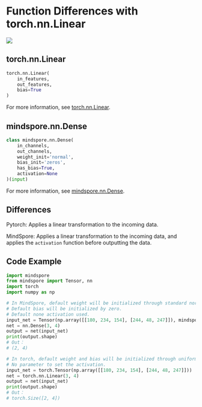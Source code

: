 # Function Differences with torch.nn.Linear

<a href="https://gitee.com/mindspore/docs/blob/r1.7/docs/mindspore/source_en/note/api_mapping/pytorch_diff/Dense.md" target="_blank"><img src="https://mindspore-website.obs.cn-north-4.myhuaweicloud.com/website-images/r1.7/resource/_static/logo_source_en.png"></a>

## torch.nn.Linear

```python
torch.nn.Linear(
    in_features,
    out_features,
    bias=True
)
```

For more information, see [torch.nn.Linear](https://pytorch.org/docs/1.5.0/nn.html#torch.nn.Linear).

## mindspore.nn.Dense

```python
class mindspore.nn.Dense(
    in_channels,
    out_channels,
    weight_init='normal',
    bias_init='zeros',
    has_bias=True,
    activation=None
)(input)
```

For more information, see [mindspore.nn.Dense](https://mindspore.cn/docs/en/r1.7/api_python/nn/mindspore.nn.Dense.html#mindspore.nn.Dense).

## Differences

Pytorch: Applies a linear transformation to the incoming data.

MindSpore: Applies a linear transformation to the incoming data, and applies the `activation` function before outputting the data.

## Code Example

```python
import mindspore
from mindspore import Tensor, nn
import torch
import numpy as np

# In MindSpore, default weight will be initialized through standard normal distribution.
# Default bias will be initialized by zero.
# Default none activation used.
input_net = Tensor(np.array([[180, 234, 154], [244, 48, 247]]), mindspore.float32)
net = nn.Dense(3, 4)
output = net(input_net)
print(output.shape)
# Out：
# (2, 4)

# In torch, default weight and bias will be initialized through uniform distribution.
# No parameter to set the activation.
input_net = torch.Tensor(np.array([[180, 234, 154], [244, 48, 247]]))
net = torch.nn.Linear(3, 4)
output = net(input_net)
print(output.shape)
# Out：
# torch.Size([2, 4])
```